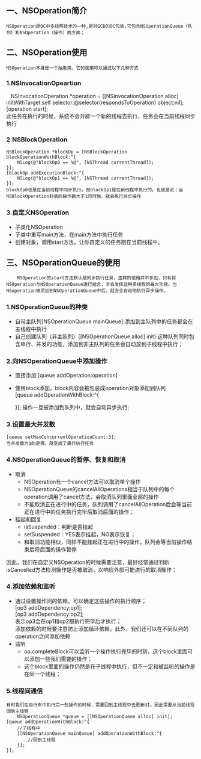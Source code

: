 ## 一、NSOperation简介  
    NSOperation是OC中多线程技术的一种,是对GCD的OC包装.它包含NSOperationQueue（队列）和NSOperation（操作）两方面；
## 二、NSOperation使用 
    NSOperation本身是一个抽象类，它的使用可以通过以下几种方式   
### 1.NSInvocationOpeartion 
    NSInvocationOperation *operation = [[NSInvocationOperation alloc] initWithTarget:self selector:@selector(respondsToOperation) object:nil];
    [operation start];  
    此任务在执行的时候，系统不会开辟一个新的线程去执行，任务会在当前线程同步执行
### 2.NSBlockOperation
    NSBlockOperation *blockOp = [NSBlockOperation blockOperationWithBlock:^{
        NSLog(@"blockOp0 == %@", [NSThread currentThread]);
    }];
    [blockOp addExecutionBlock:^{
        NSLog(@"blockOp1 == %@", [NSThread currentThread]);
    }];
    blockOp0也是在当前线程中同步执行，而blockOp1是在新线程中执行的。也就是说：当NSBlockOperation封装的操作数大于1的时候，就会执行异步操作
### 3.自定义NSOperation
* 子类化NSOperation
* 子类中重写main方法，在main方法中执行任务
* 创建对象，调用start方法，让你自定义的任务跑在当前线程中。  

## 三、NSOperationQueue的使用
        NSOperation的start方法默认是同步执行任务，这样的使用并不多见，只有将NSOperation与NSOperationQueue进行结合，才会发挥这种多线程的最大功效。当NSoperation被添加到NSOperationQueue中后，就会全自动地执行异步操作。
### 1.NSOperationQueue的种类
* 自带主队列[NSOperationQueue mainQueue]:添加到主队列中的任务都会在主线程中执行
* 自己创建队列（非主队列）[[NSOperationQueue alloc] init]:这种队列同时包含串行、并发的功能，添加到非主队列的任务会自动放到子线程中执行；

### 2.向NSOperationQueue中添加操作
* 直接添加:[queue addOperation:operation]
* 使用block添加，block内容会被包装成operation对象添加到队列  
    [queue addOperationWithBlock:^{
        
    }]; 操作一旦被添加到队列中，就会自动异步执行;

### 3.设置最大并发数
    [queue setMaxConcurrentOperationCount:3];
    当并发数为1的是偶，就变成了串行执行任务
### 4.NSOperationQueue的暂停、恢复和取消
* 取消  
    *  NSOperation有一个cancel方法可以取消单个操作
    *  NSOperationQueue的cancelAllOperations相当于队列中的每个operation调用了cancel方法，会取消队列里面全部的操作
    *  不能取消正在进行中的任务，队列调用了cancelAllOperation后会等当前正在进行中的任务执行完毕后取消后面的操作；
* 挂起和回复
    *  isSuspended：判断是否挂起
    *  setSuspended：YES表示挂起，NO表示恢复；
    *  和取消功能相似，同样不能挂起正在进行中的操作，队列会等当前操作结束后将后面的操作暂停  

因此，我们在自定义NSOperation的时候需要注意，最好经常通过判断isCancelled方法检测操作是否被取消，以响应外部可能进行的取消操作；

### 4.添加依赖和监听
* 通过设置操作间的依赖，可以确定这些操作的执行顺序；  
    [op3 addDependency:op1];  
    [op3 addDependency:op2];  
    表示op3会在op1和op2都执行完毕后才执行；  
    添加依赖的时候要注意防止添加循环依赖，此外，我们还可以在不同队列的operation之间添加依赖
* 监听
    *  op.completeBlock可以监听一个操作执行完毕的时刻，这个block里面可以添加一些我们需要的操作；
    *  这个block里面的操作仍然是在子线程中执行，但不一定和被监听的操作是在同一个线程；

### 5.线程间通信
    有时我们在自行车中执行完一些操作的时候，需要回到主线程中去更新UI，因此需要从当前线程回到主线程  
        NSOperationQueue *queue = [[NSOperationQueue alloc] init];
    [queue addOperationWithBlock:^{
        //子线程中
        [[NSOperationQueue mainQueue] addOperationWithBlock:^{
            //回到主线程
        }];
    }];
